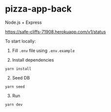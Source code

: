 # pizza-app-back

Node.js + Express

https://safe-cliffs-71908.herokuapp.com/v1/status

To start locally:

1. Fill `.env` file using `.env.example`

2. Install dependencies

```
yarn install
```

2. Seed DB

```
yarn seed  
```

3. Run 
```
yarn dev
```
